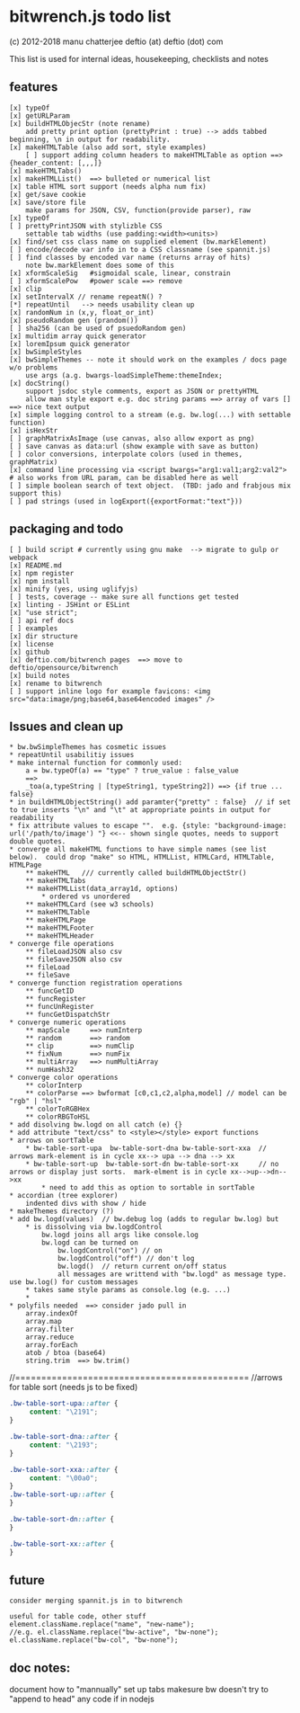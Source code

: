 # bitwrench.js todo list  
(c) 2012-2018 manu chatterjee 
 			  deftio (at) deftio (dot) com

This list is used for internal ideas, housekeeping, checklists and notes

## features
	[x] typeOf
	[x] getURLParam
	[x] buildHTMLObjecStr (note rename)
		add pretty print option (prettyPrint : true) --> adds tabbed beginning, \n in output for readability.
	[x] makeHTMLTable (also add sort, style examples)
		[ ] support adding column headers to makeHTMLTable as option ==> {header_content: [,,,]}
	[x] makeHTMLTabs()
	[x] makeHTMLList()  ==> bulleted or numerical list
 	[x] table HTML sort support (needs alpha num fix)
	[x] get/save cookie
	[x] save/store file 
		make params for JSON, CSV, function(provide parser), raw 
	[x] typeOf
	[ ] prettyPrintJSON with stylizble CSS
		settable tab widths (use padding:<width><units>)
	[x] find/set css class name on supplied element (bw.markElement)
	[ ] encode/decode var info in to a CSS classname (see spannit.js)
	[ ] find classes by encoded var name (returns array of hits)
		note bw.markElement does some of this
	[x] xformScaleSig   #sigmoidal scale, linear, constrain
	[ ] xformScalePow   #power scale ==> remove
	[x] clip 
	[x] setIntervalX // rename repeatN() ?
	[*] repeatUntil   --> needs usability clean up
	[x] randomNum in (x,y, float_or_int)
	[x] pseudoRandom gen (prandom())
	[ ] sha256 (can be used of psuedoRandom gen)
	[x] multidim array quick generator
	[x] loremIpsum quick generator
 	[x] bwSimpleStyles
 	[x] bwSimpleThemes -- note it should work on the examples / docs page w/o problems
 		use args (a.g. bwargs-loadSimpleTheme:themeIndex;
 	[x] docString()
 		support jsdoc style comments, export as JSON or prettyHTML
 		allow man style export e.g. doc string params ==> array of vars [] ==> nice text output 
 	[x] simple logging control to a stream (e.g. bw.log(...) with settable function)
 	[x] isHexStr 
 	[ ] graphMatrixAsImage (use canvas, also allow export as png)
 	[ ] save canvas as data:url (show example with save as button)
 	[ ] color conversions, interpolate colors (used in themes, graphMatrix)
 	[x] command line processing via <script bwargs="arg1:val1;arg2:val2">  # also works from URL param, can be disabled here as well 
 	[ ] simple boolean search of text object.  (TBD: jado and frabjous mix support this)
 	[ ] pad strings (used in logExport({exportFormat:"text"}))



## packaging and todo
	[ ] build script # currently using gnu make  --> migrate to gulp or webpack
	[x] README.md
	[x] npm register
	[x] npm install 
	[x] minify (yes, using uglifyjs)
	[ ] tests, coverage -- make sure all functions get tested
	[x] linting - JSHint or ESLint
	[x] "use strict";
	[ ] api ref docs
	[ ] examples
	[x] dir structure
	[x] license
	[x] github
	[x] deftio.com/bitwrench pages  ==> move to deftio/opensource/bitwrench
	[x] build notes
	[x] rename to bitwrench
	[ ] support inline logo for example favicons: <img src="data:image/png;base64,base64encoded images" /> 


## Issues and clean up
	* bw.bwSimpleThemes has cosmetic issues
	* repeatUntil usabilitiy issues
	* make internal function for commonly used:
		a = bw.typeOf(a) == "type" ? true_value : false_value
		==>
		_toa(a,typeString | [typeString1, typeString2]) ==> {if true ... false}
	* in buildHTMLObjectString() add paramter{"pretty" : false}  // if set to true inserts "\n" and "\t" at appropriate points in output for readability
	* fix attribute values to escape "".  e.g. {style: "background-image: url('/path/to/image') "} <<-- shown single quotes, needs to support double quotes.  
	* converge all makeHTML functions to have simple names (see list below).  could drop "make" so HTML, HTMLList, HTMLCard, HTMLTable, HTMLPage
		** makeHTML   /// currently called buildHTMLObjectStr()
		** makeHTMLTabs
		** makeHTMLList(data_array1d, options)
			* ordered vs unordered
		** makeHTMLCard (see w3 schools)
		** makeHTMLTable
		** makeHTMLPage
		** makeHTMLFooter
		** makeHTMLHeader
	* converge file operations
		** fileLoadJSON also csv 
		** fileSaveJSON also csv 
		** fileLoad
		** fileSave
	* converge function registration operations
		** funcGetID
		** funcRegister
		** funcUnRegister
		** funcGetDispatchStr
	* converge numeric operations
		** mapScale 	==> numInterp
		** random   	==> random
		** clip     	==> numClip
		** fixNum   	==> numFix
		** multiArray	==> numMultiArray
		** numHash32
	* converge color operations
		** colorInterp
		** colorParse ==> bwformat [c0,c1,c2,alpha,model] // model can be "rgb" | "hsl" 
		** colorToRGBHex
		** colorRBGToHSL
	* add disolving bw.logd on all catch (e) {}
	* add attribute "text/css" to <style></style> export functions
	* arrows on sortTable
		* bw-table-sort-upa  bw-table-sort-dna bw-table-sort-xxa  // arrows mark-element is in cycle xx--> upa --> dna --> xx
		* bw-table-sort-up  bw-table-sort-dn bw-table-sort-xx     // no arrows or display just sorts.  mark-elment is in cycle xx-->up-->dn-->xx 
			* need to add this as option to sortable in sortTable 
	* accordian (tree explorer)
		indented divs with show / hide
	* makeThemes directory (?)
	* add bw.logd(values)  // bw.debug log (adds to regular bw.log) but
		* is dissolving via bw.logdControl
			bw.logd joins all args like console.log
			bw.logd can be turned on
				bw.logdControl("on") // on
				bw.logdControl("off") // don't log
				bw.logd()  // return current on/off status
				all messages are writtend with "bw.logd" as message type.  use bw.log() for custom messages
		* takes same style params as console.log (e.g. ...)
		*
	* polyfils needed  ==> consider jado pull in
		array.indexOf
		array.map
		array.filter
		array.reduce
		array.forEach
		atob / btoa (base64)
		string.trim  ==> bw.trim() 


//=============================================
//arrows for table sort (needs js to be fixed)
``` css
.bw-table-sort-upa::after {
     content: "\2191"; 
}

.bw-table-sort-dna::after {
     content: "\2193"; 
}

.bw-table-sort-xxa::after {
     content: "\00a0"; 
}
.bw-table-sort-up::after {
}

.bw-table-sort-dn::after {
}

.bw-table-sort-xx::after {
}
```
## future
	consider merging spannit.js in to bitwrench

```
useful for table code, other stuff	
element.className.replace("name", "new-name");
//e.g. el.className.replace("bw-active", "bw-none");
el.className.replace("bw-col", "bw-none");

```

## doc notes:
document how to "mannually" set up tabs
makesure bw doesn't try to "append to head" any code if in nodejs




